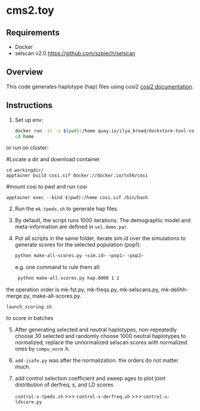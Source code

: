 # cms2.toy

## Requirements
- Docker
- selscan v2.0 https://github.com/szpiech/selscan

## Overview
This code generates haplotype (hap) files using cosi2 [cosi2 documentation](https://software.broadinstitute.org/mpg/cosi2/cosidoc.html).

## Instructions

1. Set up env:
    ```sh
    docker run -it -v $(pwd):/home quay.io/ilya_broad/dockstore-tool-cosi2 /bin/bash
    cd home
    ```
or run on cluster:

#Locate a dir and download container
```
cd workingdir/
apptainer build cosi.sif docker://docker.io/tx56/cosi
```

#mount cosi to pwd and run cosi
```
apptainer exec --bind $(pwd):/home cosi.sif /bin/bash
```
 
2. Run the `mk-tpeds.sh` to generate hap files.

3. By default, the script runs 1000 iterations. The demographic model and meta-information are defined in `sel.demo.par`.

4. Put all scripts in the same folder, iterate sim.id over the simulations to generate scores for the selected population (pop1):
    ```sh
    python make-all-scores.py <sim.id> <pop1> <pop2>
    ```
    e.g. one command to rule them all:
   ```sh
    python make-all-scores.py hap.0000 1 2
   ```
the operation order is mk-fst.py, mk-freqs.py, mk-selscans.py, mk-delihh-merge.py, make-all-scores.py.

```launch_scoring.sh```

to score in batches

5. After generating selected and neutral haplotypes, non-repeatedly choose 30 selected and randomly choose 1000 neutral haplotypes to normalized, replace the unnormalized selscan scores with normalized ones by `compu_norm.R`.

6. `add-isafe.py` was after the normalization. the orders do not matter much.

7. add control selection coefficient and sweep ages to plot joint distribution of derfreq, s, and LD scores

   `control-s-tpeds.sh` >>> `control-s-derfreq.sh` >>> `control-s-ldscore.py`
   
